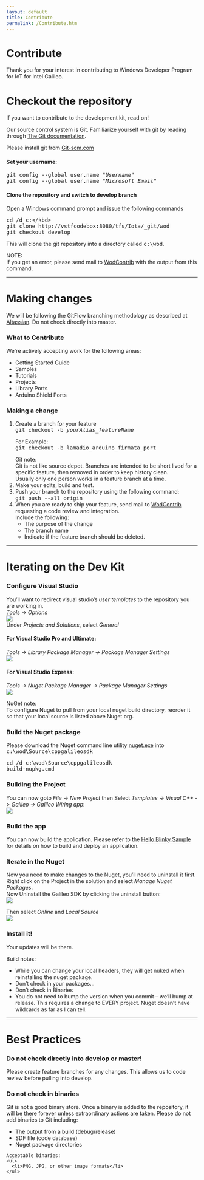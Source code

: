 ```yaml
---
layout: default
title: Contribute
permalink: /Contribute.htm
---
```


<div class="jumbotron">
  <div class="container">
    <h1>Contribute</h1>
    <p>Thank you for your interest in contributing to Windows Developer Program for IoT for Intel Galileo.</p>
  </div>
</div>

<div class="container">
  <h1>Checkout the repository</h1>
  <p>If you want to contribute to the development kit, read on!</p>
  <p>
    Our source control system is Git. Familiarize yourself with git by reading through <a href="http://git-scm.com/documentation">The Git documentation</a>.
  </p>
  <p>
    Please install git from <a href="http://git-scm.com/">Git-scm.com</a>
  </p>
  <h4>Set your username:</h4>
  <kbd>
    git config --global user.name &quot;<i>Username</i>&quot;
  </kbd><br/>
  <kbd>
    git config --global user.name &quot;<i>Microsoft Email</i>&quot;
  </kbd><br/>

  <h4>Clone the repository and switch to develop branch</h4>
  Open a Windows command prompt and issue the following commands<br/>

  <kbd>cd /d c:\</kbd><br/>
  <kbd>git clone http://vstfcodebox:8080/tfs/Iota/_git/wod</kbd><br/>
  <kbd>git checkout develop</kbd>
  <p>
    This will clone the git repository into a directory called <kbd>c:\wod</kbd>.
  </p>
  <div class="panel panel-info">
    <div class="panel-heading">NOTE:</div>
    <div class="panel-body">
      If you get an error, please send mail to <a href="mailto:wodcontrib@microsoft.com">WodContrib</a> with the output from this command.
    </div>
  </div>

  <hr/>

  <h1>Making changes</h1>
  <p>
    We will be following the GitFlow branching methodology as described at <a href="https://www.atlassian.com/git/workflows#!workflow-gitflow">Altassian</a>. Do not check directly into master.
  </p>
  <h3>What to Contribute</h3>
  We're actively accepting work for the following areas:
  <ul>
    <li>Getting Started Guide</li>
    <li>Samples</li>
    <li>Tutorials</li>
    <li>Projects</li>
    <li>Library Ports</li>
    <li>Arduino Shield Ports</li>
  </ul>

  <h3>Making a change</h3>
  <ol>
    <li>
      Create a branch for your feature<br/>
      <kbd>
        git checkout -b <i>yourAlias_featureName</i>
      </kbd>
      <p>
        For Example: <br/>
        <kbd>git checkout -b lamadio_arduino_firmata_port</kbd><br/>
      </p>
      <div class="panel panel-info">
        <div class="panel-heading">Git note:</div>
        <div class="panel-body">
          Git is not like source depot. Branches are intended to be short lived for a specific feature, then removed in order to keep history clean.<br/>
          Usually only one person works in a feature branch at a time.
        </div>
      </div>
    </li>
    <li>Make your edits, build and test. </li>
    <li>
      Push your branch to the repository using the following command:<br/>
      <kbd>git push --all origin</kbd>
    </li>
    <li>
      When you are ready to ship your feature, send mail to <a href="mailto:wodcontrib@microsoft.com">WodContrib</a> requesting a code review and integration.<br/>
      Include the following:
      <ul>
        <li>The purpose of the change</li>
        <li>The branch name</li>
        <li>Indicate if the feature branch should be deleted.</li>
      </ul>
    </li>
  </ol>
  <hr/>

  <h1>Iterating on the Dev Kit</h1>
  <h3>Configure Visual Studio</h3>
  <p>
    You’ll want to redirect visual studio’s <i>user templates</i> to the repository you are working in.<br/>
    <i>Tools -> Options</i>
    <br/>
    <img src="images/Nuget_TemplateConfig.png"/>
    <br/>
    Under <i>Projects and Solutions</i>, select <i>General</i>
  </p>

  <h4>For Visual Studio Pro and Ultimate:</h4>
  <p>
    <i>Tools -> Library Package Manager -> Package Manager Settings</i>
    <br/>
    <img src="images/Nuget_PackageSourceConfig_VSU2013.png"/>
  </p>

  <h4>For Visual Studio Express:</h4>
  <p>
    <i>Tools -> Nuget Package Manager -> Package Manager Settings</i>
    <br/>
    <img src="images/Nuget_PackageSourceConfig_VSE2013.png"/>
  </p>
  <div class="panel panel-info">
    <div class="panel-heading">NuGet note:</div>
    <div class="panel-body">
      To configure Nuget to pull from your local nuget build directory, reorder it so that your local source is listed above Nuget.org.
    </div>
  </div>

  <h3>Build the Nuget package</h3>
  <p>
    Please download the Nuget command line utility <a href="http://nuget.org/nuget.exe">nuget.exe</a> into <kbd>c:\wod\Source\cppgalileosdk</kbd>
  </p>

  <kbd>cd /d c:\wod\Source\cppgalileosdk</kbd>
  <br/>
  <kbd>build-nupkg.cmd</kbd>

  <h3>Building the Project</h3>
  <p>
    You can now goto <i>File -> New Project</i> then Select <i>Templates -> Visual C++ -> Galileo -> Galileo Wiring app</i>:<br/>
    <img src="images/Nuget_AppCreate.png"/>
  </p>

  <h3>Build the app</h3>
  <p>
    You can now build the application. Please refer to the <a href="HelloBlinky.htm">Hello Blinky Sample </a> for details on how to build and deploy an application.
  </p>

  <h3>Iterate in the Nuget</h3>
  <p>
    Now you need to make changes to the Nuget, you’ll need to uninstall it first. Right click on the Project in the solution and select <i>Manage Nuget Packages</i>.<br/> Now Uninstall the Galileo SDK by clicking the uninstall button:<br/>
    <img src="images/Nuget_Install.png"/>
  </p>
  <p>
    Then select <i>Online</i> and <i>Local Source</i><br/>
    <img src="images/Nuget_ReInstall.png"/>
  </p>

  <h3>Install it!</h3>
  <p>Your updates will be there.</p>

  <div class="panel panel-info">
    <div class="panel-heading">Build notes:</div>
    <div class="panel-body">
      <ul>
        <li>While you can change your local headers, they will get nuked when reinstalling the nuget package.</li>
        <li>Don’t check in your packages...</li>
        <li>Don’t check in Binaries</li>
        <li>You do not need to bump the version when you commit – we’ll bump at release. This requires a change to EVERY project. Nuget doesn’t have wildcards as far as I can tell.</li>
      </ul>
    </div>
  </div>

  <hr/>

  <h1>Best Practices</h1>
  <h3>Do not check directly into develop or master!</h3>
  <p>
    Please create feature branches for any changes. This allows us to code review before pulling into develop.
  </p>

  <h3>Do not check in binaries</h3>
  <p>
    Git is not a good binary store. Once a binary is added to the repository, it will be there forever unless extraordinary actions are taken.
    Please do not add binaries to Git including:
    <ul>
      <li>The output from a build (debug/release)</li>
      <li>SDF file (code database)</li>
      <li>Nuget package directories</li>
    </ul>

    Acceptable binaries:
    <ul>
      <li>PNG, JPG, or other image formats</li>
    </ul>
  </p>
</div>
